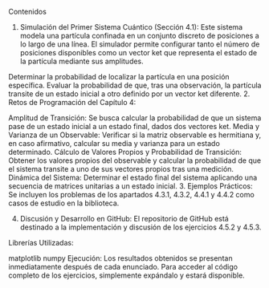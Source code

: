 Contenidos
1. Simulación del Primer Sistema Cuántico (Sección 4.1):
Este sistema modela una partícula confinada en un conjunto discreto de posiciones a lo largo de una línea. El simulador permite configurar tanto el número de posiciones disponibles como un vector ket que representa el estado de la partícula mediante sus amplitudes.

Determinar la probabilidad de localizar la partícula en una posición específica.
Evaluar la probabilidad de que, tras una observación, la partícula transite de un estado inicial a otro definido por un vector ket diferente.
2. Retos de Programación del Capítulo 4:

Amplitud de Transición:
Se busca calcular la probabilidad de que un sistema pase de un estado inicial a un estado final, dados dos vectores ket.
Media y Varianza de un Observable:
Verificar si la matriz observable es hermitiana y, en caso afirmativo, calcular su media y varianza para un estado determinado.
Cálculo de Valores Propios y Probabilidad de Transición:
Obtener los valores propios del observable y calcular la probabilidad de que el sistema transite a uno de sus vectores propios tras una medición.
Dinámica del Sistema:
Determinar el estado final del sistema aplicando una secuencia de matrices unitarias a un estado inicial.
3. Ejemplos Prácticos:
Se incluyen los problemas de los apartados 4.3.1, 4.3.2, 4.4.1 y 4.4.2 como casos de estudio en la biblioteca.

4. Discusión y Desarrollo en GitHub:
El repositorio de GitHub está destinado a la implementación y discusión de los ejercicios 4.5.2 y 4.5.3.

Librerías Utilizadas:

matplotlib
numpy
Ejecución:
Los resultados obtenidos se presentan inmediatamente después de cada enunciado. Para acceder al código completo de los ejercicios, simplemente expándalo y estará disponible.
